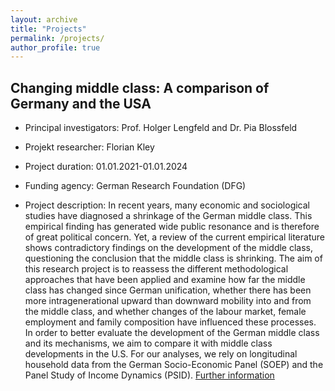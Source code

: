 ```yaml
---
layout: archive
title: "Projects"
permalink: /projects/
author_profile: true
---
```


## Changing middle class: A comparison of Germany and the USA

- Principal investigators: Prof. Holger Lengfeld and Dr. Pia Blossfeld
- Projekt researcher: Florian Kley
- Project duration: 01.01.2021-01.01.2024
- Funding agency: German Research Foundation (DFG)

- Project description:
In recent years, many economic and sociological studies have diagnosed a shrinkage of the German middle class. This empirical finding has generated wide public resonance and is therefore of great political concern. Yet, a review of the current empirical literature shows contradictory findings on the development of the middle class, questioning the conclusion that the middle class is shrinking. The aim of this research project is to reassess the different methodological approaches that have been applied and examine how far the middle class has changed since German unification, whether there has been more intragenerational upward than downward mobility into and from the middle class, and whether changes of the labour market, female employment and family composition have influenced these processes. In order to better evaluate the development of the German middle class and its mechanisms, we aim to compare it with middle class developments in the U.S. For our analyses, we rely on longitudinal household data from the German Socio-Economic Panel (SOEP) and the Panel Study of Income Dynamics (PSID).
[Further information](https://gepris.dfg.de/gepris/projekt/444730212?context=projekt&task=showDetail&id=444730212&)

